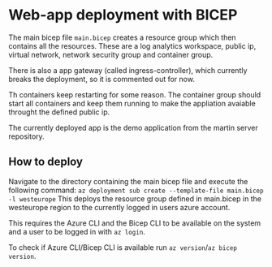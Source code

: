 # Web-app deployment with BICEP

The main bicep file `main.bicep` creates a resource group which then contains all the resources. These are a log analytics workspace, public ip, virtual network, network security group and container group.

There is also a app gateway (called ingress-controller), which currently breaks the deployment, so it is commented out for now.

Th containers keep restarting for some reason. The container group should start all containers and keep them running to make the appliation avaiable throught the defined public ip.

The currently deployed app is the demo application from the martin server repository.

## How to deploy

Navigate to the directory containing the main bicep file and execute the following command:
`az deployment sub create --template-file main.bicep -l westeurope`
This deploys the resource group defined in main.bicep in the westeurope region to the currently logged in users azure account.

This requires the Azure CLI and the Bicep CLI to be available on the system and a user to be logged in with `az login`.

To check if Azure CLI/Bicep CLI is available run `az version`/`az bicep version`.
